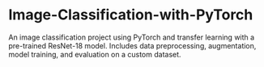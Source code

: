 # Image-Classification-with-PyTorch
An image classification project using PyTorch and transfer learning with a pre-trained ResNet-18 model. Includes data preprocessing, augmentation, model training, and evaluation on a custom dataset.
